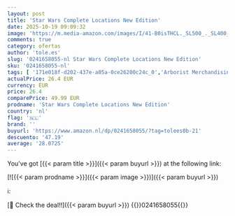 ```yaml
---
layout: post
title: 'Star Wars Complete Locations New Edition'
date: 2025-10-19 09:09:32
image: 'https://m.media-amazon.com/images/I/41-B0isTHCL._SL500_._SL400_.jpg'
comments: true
category: ofertas
author: 'tole.es'
slug: '0241658055-nl Star Wars Complete Locations New Edition'
sku: '0241658055-nl'
tags: [ '171e018f-d202-437e-a05a-0ce26200c24c_0','Arborist Merchandising Root','Boeken','Engelstalige boeken','Featured Categories','Filmgenres','Filmgidsen & -recensies','Filmkunstproductie & -technologie','Filmnaslagwerken','Filmproductie & -technologie','Filmregie & -productie','Films','Kunst & fotografie','Podiumkunsten','Sciencefiction- & fantasyfilms','Self Service','Special Features Stores','Televisie','Tv-gidsen & -recensies','🇳🇱', ]
actualPrice: 26.4 EUR
currency: EUR
price: 26.4
comparePrice: 49.99 EUR
prodname: 'Star Wars Complete Locations New Edition'
country: 'nl'
flag: '🇳🇱'
brand: ''
buyurl: 'https://www.amazon.nl/dp/0241658055/?tag=tolees0b-21'
descuento: '47.19'
average: '28.0725'
---
```


You've got [{{< param title >}}]({{< param buyurl >}}) at the following link:

[![{{< param prodname >}}]({{< param image >}})]({{< param buyurl >}})

ℹ️:


[🛒 Check the deal!!]({{< param buyurl >}})
{{<world>}}0241658055{{</world>}}
